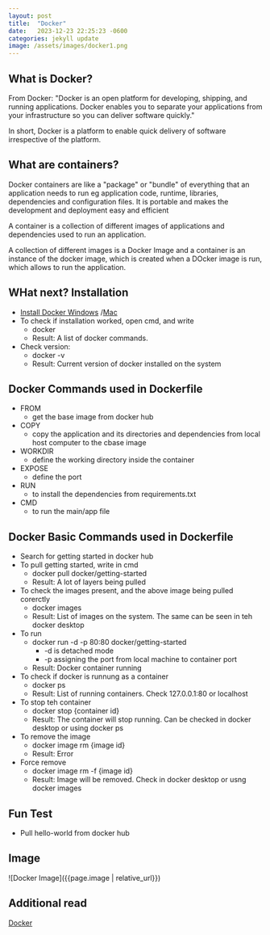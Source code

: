 ```yaml
---
layout: post
title:  "Docker"
date:   2023-12-23 22:25:23 -0600
categories: jekyll update
image: /assets/images/docker1.png
---
```


## What is Docker?
From Docker: "Docker is an open platform for developing, shipping, and running applications. Docker enables you to separate your applications from your infrastructure so you can deliver software quickly."

In short, Docker is a platform to enable quick delivery of software irrespective of the platform.

## What are containers?
Docker containers are like a "package" or "bundle" of everything that an application needs to run eg application code, runtime, libraries, dependencies and configuration files. It is portable and makes the development and deployment easy and efficient

A container is a collection of different images of applications and dependencies used to run an application.

A collection of different images is a Docker Image and a container is an instance of the docker image, which is created when a DOcker image is run, which allows to run the application.

## WHat next? Installation
- [Install Docker Windows](https://docs.docker.com/desktop/install/windows-install/) /[Mac](https://docs.docker.com/desktop/install/mac-install/)
- To check if installation worked, open cmd, and write 
  - docker 
  - Result: A list of docker commands.
- Check version: 
  - docker -v
  - Result: Current version of docker installed on the system

## Docker Commands used in Dockerfile
- FROM
  - get the base image from docker hub
- COPY
  - copy the application and its directories and dependencies from local host computer to the cbase image
- WORKDIR
  - define the working directory inside the container
- EXPOSE
  - define the port
- RUN 
  - to install the dependencies from requirements.txt
- CMD
  -  to run the main/app file


## Docker Basic Commands used in Dockerfile
- Search for getting started in docker hub
- To pull getting started, write in cmd
  - docker pull docker/getting-started
  - Result: A lot of layers being pulled
- To check the images present, and the above image being pulled corerctly
  - docker images
  - Result: List of images on the system. The same can be seen in teh docker desktop
- To run
  - docker run -d -p 80:80 docker/getting-started
    - -d is detached mode
    - -p assigning the port from local machine to container port
  - Result: Docker container running
- To check if docker is runnung as a container
  - docker ps
  - Result: List of running containers. Check 127.0.0.1:80 or localhost
- To stop teh container
  - docker stop {container id}
  - Result: The container will stop running. Can be checked in docker desktop or using docker ps
- To remove the image
  - docker image rm {image id}
  - Result: Error
- Force remove
  - docker image rm -f {image id}
  - Result: Image will be removed. Check in docker desktop or usng docker images

## Fun Test
- Pull hello-world from docker hub

## Image
![Docker Image]({{page.image | relative_url}})


## Additional read
[Docker](https://docs.docker.com/get-started/overview/)
